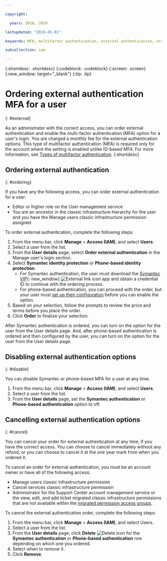 ```yaml
---

copyright:

  years: 2018, 2019

lastupdated: "2019-05-01"

keywords: MFA, multifactor authentication, external authentication, order authentication, Symantec, phone-based authentication, cancel authentication order

subcollection: iam

---
```


{:shortdesc: .shortdesc}
{:codeblock: .codeblock}
{:screen: .screen}
{:new_window: target="_blank"}
{:tip: .tip}

# Ordering external authentication MFA for a user
{: #external}

As an administrator with the correct access, you can order external authentication and enable the multi-factor authentication (MFA) option for a user's login. You are charged a monthly fee for the external authentication options. This type of multifactor authentication (MFA) is required only for the account where the setting is enabled unlike ID-based MFA. For more information, see [Types of multifactor authentication](/docs/iam?topic=iam-types#types).
{:shortdesc}

## Ordering external authentication
{: #ordering}

If you have any the following access, you can order external authentication for a user:

* Editor or higher role on the User management service
* You are an ancestor in the classic infrastructure hierarchy for the user and you have the Manage users classic infrastructure permission assigned

To order external authentication, complete the following steps:

1. From the menu bar, click **Manage** &gt; **Access (IAM)**, and select **Users**.
2. Select a user from the list.
3. From the **User details** page, select **Order external authentication** in the Manage user's login section.
4. Select **Symantec identity protection** or **Phone-based identity protection**.
    * For Symantec authentication, the user must download the [Symantec VIP](https://vip.symantec.com/){: new_window} ![External link icon](../icons/launch-glyph.svg) app and obtain a credential ID to continue with the ordering process.
    * For phone-based authentication, you can proceed with the order, but your user must [set up their configuration](/docs/account?topic=account-third-party-MFA#setting-up-phone-based-authentication) before you can enable the option.
5. Based on your selection, follow the prompts to review the price and terms before you place the order.
6. Click **Order** to finalize your selection.

After Symantec authentication is ordered, you can turn on the option for the user from the User details page. And, after phone-based authentication is ordered and then configured by the user, you can turn on the option for the user from the User details page.

## Disabling external authentication options
{: #disable}

You can disable Symantec or phone-based MFA for a user at any time.

1. From the menu bar, click **Manage** &gt; **Access (IAM)**, and select **Users**.
2. Select a user from the list.
3. From the **User details** page, set the **Symantec authentication** or **Phone-based authentication** option to off.

## Cancelling external authentication options
{: #cancel}

You can cancel your order for external authentication at any time, if you have the correct access. You can choose to cancel immediately without any refund, or you can choose to cancel it at the one year mark from when you ordered it.

To cancel an order for external authentication, you must be an account owner or have all of the following access:

* Manage users classic infrastructure permission
* Cancel services classic infrastructure permission
* Administrator for the Support Center account management service or the view, edit, and add ticket migrated classic infrastructure permissions that are not available within the [migrated permission access groups](/docs/iam?topic=iam-migrated_permissions).

To cancel the external authentication order, complete the following steps:

1. From the menu bar, click **Manage** &gt; **Access (IAM)**, and select Users.
2. Select a user from the list.
3. From the **User details** page, click **Delete** ![Delete icon](../icons/icon_trash.svg) for the **Symantec authentication** or **Phone-based authentication** row depending on which one you ordered.
4. Select when to remove it.
5. Click **Remove**.
